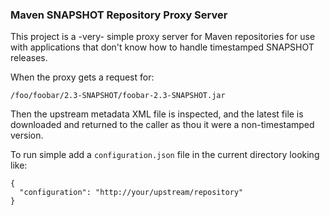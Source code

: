 ### Maven SNAPSHOT Repository Proxy Server

This project is a -very- simple proxy server for Maven repositories for use with
applications that don't know how to handle timestamped SNAPSHOT releases.

When the proxy gets a request for:

    /foo/foobar/2.3-SNAPSHOT/foobar-2.3-SNAPSHOT.jar

Then the upstream metadata XML file is inspected, and the latest file is downloaded
and returned to the caller as thou it were a non-timestamped version.

To run simple add a `configuration.json` file in the current directory looking like:

    {
	  "configuration": "http://your/upstream/repository"
    }


